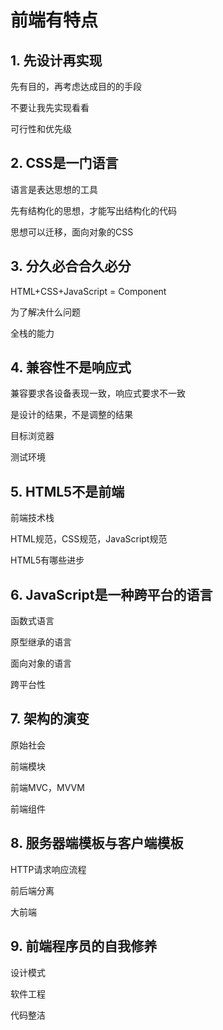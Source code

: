# **前端有特点**

## **1. 先设计再实现**

先有目的，再考虑达成目的的手段

不要让我先实现看看

可行性和优先级

## **2. CSS是一门语言**

语言是表达思想的工具

先有结构化的思想，才能写出结构化的代码

思想可以迁移，面向对象的CSS

## **3. 分久必合合久必分**

HTML+CSS+JavaScript = Component

为了解决什么问题

全栈的能力

## **4. 兼容性不是响应式**

兼容要求各设备表现一致，响应式要求不一致

是设计的结果，不是调整的结果

目标浏览器

测试环境

## **5. HTML5不是前端**

前端技术栈

HTML规范，CSS规范，JavaScript规范

HTML5有哪些进步

## **6. JavaScript是一种跨平台的语言**

函数式语言

原型继承的语言

面向对象的语言

跨平台性

## **7. 架构的演变**

原始社会

前端模块

前端MVC，MVVM

前端组件

## **8. 服务器端模板与客户端模板**

HTTP请求响应流程

前后端分离

大前端

## **9. 前端程序员的自我修养**

设计模式

软件工程

代码整洁
